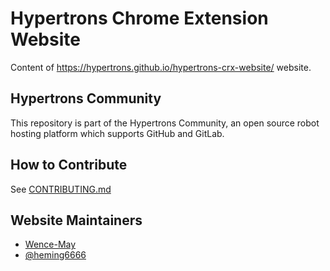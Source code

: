 # Hypertrons Chrome Extension Website

Content of https://hypertrons.github.io/hypertrons-crx-website/ website.

## Hypertrons Community

This repository is part of the Hypertrons Community, an open source robot hosting platform which supports GitHub and GitLab.

## How to Contribute

See [CONTRIBUTING.md](CONTRIBUTING.md)

## Website Maintainers

* [Wence-May](https://github.com/Wence-May)
* [@heming6666](https://github.com/heming6666/)

